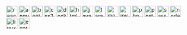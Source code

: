 <p align="left">
    <img src="https://devicons.github.io/devicon/devicon.git/icons/react/react-original-wordmark.svg" alt="react" width="30" height="30"/> 
    <img src="https://devicons.github.io/devicon/devicon.git/icons/angularjs/angularjs-original.svg" alt="angularjs" width="30" height="30"/> 
    <img src="https://devicons.github.io/devicon/devicon.git/icons/bootstrap/bootstrap-plain.svg" alt="bootstrap" width="30" height="30"/> 
    <img src="https://devicons.github.io/devicon/devicon.git/icons/css3/css3-original-wordmark.svg" alt="css3" width="30" height="30"/> 
    <img src="https://devicons.github.io/devicon/devicon.git/icons/docker/docker-original-wordmark.svg" alt="docker" width="30" height="30"/> 
    <img src="https://devicons.github.io/devicon/devicon.git/icons/html5/html5-original-wordmark.svg" alt="html5" width="30" height="30"/> 
    <img src="https://devicons.github.io/devicon/devicon.git/icons/javascript/javascript-original.svg" alt="javascript" width="30" height="30"/> 
    <img src="https://devicons.github.io/devicon/devicon.git/icons/laravel/laravel-plain-wordmark.svg" alt="laravel" width="30" height="30"/> 
    <img src="https://devicons.github.io/devicon/devicon.git/icons/mongodb/mongodb-original-wordmark.svg" alt="mongodb" width="30" height="30"/> 
    <img src="https://devicons.github.io/devicon/devicon.git/icons/mysql/mysql-original-wordmark.svg" alt="mysql" width="30" height="30"/> 
    <img src="https://devicons.github.io/devicon/devicon.git/icons/php/php-original.svg" alt="php" width="30" height="30"/> 
    <img src="https://devicons.github.io/devicon/devicon.git/icons/postgresql/postgresql-original-wordmark.svg" alt="postgresql" width="30" height="30"/> 
    <img src="https://devicons.github.io/devicon/devicon.git/icons/sass/sass-original.svg" alt="sass" width="30" height="30"/> 
    <img src="https://devicons.github.io/devicon/devicon.git/icons/nodejs/nodejs-original-wordmark.svg" alt="nodejs" width="30" height="30"/> 
    <img src="https://devicons.github.io/devicon/devicon.git/icons/linux/linux-original.svg" alt="linux" width="30" height="30"/> 
    <img src="https://devicons.github.io/devicon/devicon.git/icons/express/express-original-wordmark.svg" alt="express" width="30" height="30"/>
</p>